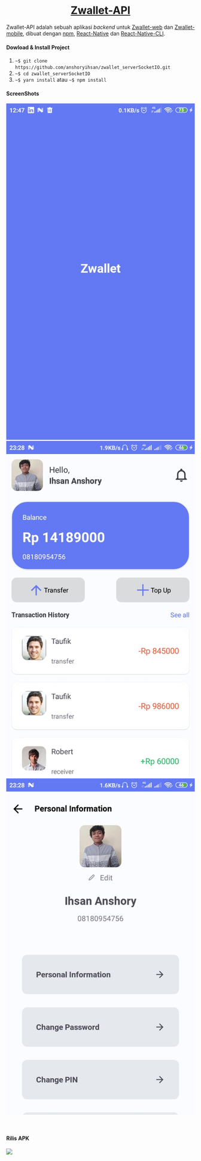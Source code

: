 <h1 align="center"><a href="#">Zwallet-API</a></h1>

Zwallet-API adalah sebuah aplikasi _backend_ untuk [Zwallet-web](https://github.com/anshoryihsan/zwallet-web.git) dan [Zwallet-mobile](https://github.com/anshoryihsan/react-native-wallet.git), dibuat dengan [npm](https://nodejs.org/en/download/), [React-Native](https://reactnative.dev/docs/getting-started) dan [React-Native-CLI](https://www.npmjs.com/package/react-native-cli).

#### Dowload & Install Project

1. `~$ git clone https://github.com/anshoryihsan/zwallet_serverSocketIO.git`
2. `~$ cd zwallet_serverSocketIO`
3. `~$ yarn install` atau `~$ npm install`

#### ScreenShots
![alt text](/src/assets/img/zwallet/zwallet-mobile-splash_screen.jpg?raw=true "splash screen")
![alt text](/src/assets/img/zwallet/zwallet-mobile-dashboard.jpg?raw=true "dasboard")
![alt text](/src/assets/img/zwallet/zwallet-mobile-profile.jpg?raw=true "profile")
<div align="center">
	<img width="45" src"https://github.com/anshoryihsan/react-native-wallet/blob/master/src/assets/img/zwallet/zwallet-mobile-splash_screen.jpg"/>
    <img width="45" src"https://github.com/anshoryihsan/react-native-wallet/blob/master/src/assets/img/zwallet/zwallet-mobile-dashboard.jpg"/>
    <img width="45" src"https://github.com/anshoryihsan/react-native-wallet/blob/master/src/assets/img/zwallet/zwallet-mobile-profile.jpg"/>
</div>

#### Rilis APK

<a href="https://drive.google.com/file/d/1P9qeVDO51N7HxQMm84b5df9vUa8Z3c1g/view?usp=sharing">
	<img src="https://img.shields.io/badge/Download%20on%20the-Google%20Drive-blue.svg?style=popout&logo=google-drive"/>
</a>
